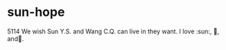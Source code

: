 # sun-hope
5114
We wish Sun Y.S. and Wang C.Q. can live in they want.
I love :sun:, :lion:, and:shark:.
